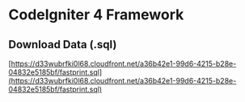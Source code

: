 # CodeIgniter 4 Framework

## Download Data (.sql)
[https://d33wubrfki0l68.cloudfront.net/a36b42e1-99d6-4215-b28e-04832e5185bf/fastprint.sql](https://d33wubrfki0l68.cloudfront.net/a36b42e1-99d6-4215-b28e-04832e5185bf/fastprint.sql)
